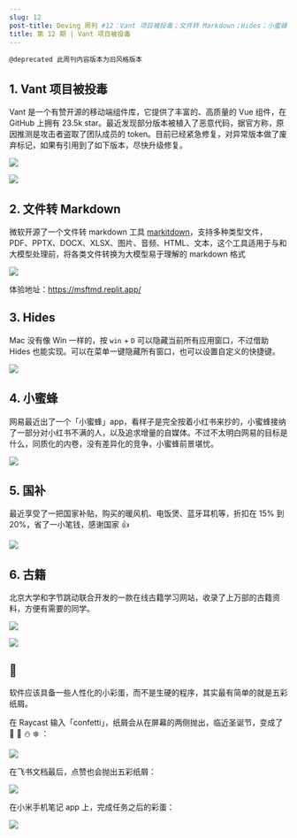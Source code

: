 ```yaml
---
slug: 12
post-title: Deving 周刊 #12：Vant 项目被投毒；文件转 Markdown；Hides；小蜜蜂；国补；古籍；彩蛋
title: 第 12 期 | Vant 项目被投毒
---
```


`@deprecated 此周刊内容版本为旧风格版本`

## 1. Vant 项目被投毒

Vant 是一个有赞开源的移动端组件库，它提供了丰富的、高质量的 Vue 组件，在 GitHub 上拥有 23.5k star。最近发现部分版本被植入了恶意代码，据官方称，原因推测是攻击者盗取了团队成员的 token。目前已经紧急修复，对异常版本做了废弃标记，如果有引用到了如下版本，尽快升级修复。

![](https://img.wukaipeng.com/2024/12/20-1734665333559-HAl4A9-ceece2ad70314f108d138ec869b7354a.png)

![](https://img.wukaipeng.com/2024/12/20-1734665333692-Motrx9-901c48a742194d768e9671aa3f713908.png)

## 2. 文件转 Markdown

微软开源了一个文件转 markdown 工具 [markitdown](https://github.com/microsoft/markitdown "markitdown")，支持多种类型文件，PDF、PPTX、DOCX、XLSX、图片、音频、HTML、文本，这个工具适用于与和大模型处理前，将各类文件转换为大模型易于理解的 markdown 格式

![](https://img.wukaipeng.com/2024/12/20-1734665333966-KfvKwi-14376228b10b41f0acedd5cd6fb7face.png)

体验地址：https://msftmd.replit.app/

## 3. Hides

Mac 没有像 Win 一样的，按 `win` + `D` 可以隐藏当前所有应用窗口，不过借助 Hides 也能实现。可以在菜单一键隐藏所有窗口，也可以设置自定义的快捷键。

![](https://img.wukaipeng.com/2024/12/20-1734665334532-qhehkT-11fcd1fd85b048d79115997484f67591.png)

## 4. 小蜜蜂

网易最近出了一个「小蜜蜂」app，看样子是完全按着小红书来抄的，小蜜蜂接纳了一部分对小红书不满的人，以及追求增量的自媒体。不过不太明白网易的目标是什么，同质化的内卷，没有差异化的竞争，小蜜蜂前景堪忧。

![](https://img.wukaipeng.com/2024/12/20-1734665335876-lfYJID-f559024be3e241308873c5a40ece90a5.png)

## 5. 国补

最近享受了一把国家补贴，购买的暖风机、电饭煲、蓝牙耳机等，折扣在 15% 到 20%，省了一小笔钱，感谢国家 👍

![](https://img.wukaipeng.com/2024/12/20-1734665336277-w3b0q4-96f18d8437b2465db8212105c7b953c3.png)

## 6. 古籍

北京大学和字节跳动联合开发的一款在线古籍学习网站，收录了上万部的古籍资料，方便有需要的同学。

![](https://img.wukaipeng.com/2024/12/20-1734665337203-VUgNo4-a1619ccdc0c64285bb2d31c8e4bd8a04.png)

![](https://img.wukaipeng.com/2024/12/20-1734665338736-cSe3vO-eeb9dcabf9dd4b0ca0d5124b81268e26.png)

## 🎉

软件应该具备一些人性化的小彩蛋，而不是生硬的程序，其实最有简单的就是五彩纸屑。

在 Raycast 输入「confetti」，纸屑会从在屏幕的两侧抛出，临近圣诞节，变成了 🎁 🎄 ⛄ ❄️ ：

![](https://img.wukaipeng.com/2024/12/20-1734665341868-KU0tE1-148ab6f4682c43f8918ffc4d6ddd2836.gif)

在飞书文档最后，点赞也会抛出五彩纸屑：

![](https://img.wukaipeng.com/2024/12/20-1734665342196-5YnPGc-ee71e1f86a4741b5a46587278912428e.gif)

在小米手机笔记 app 上，完成任务之后的彩蛋：

![](https://img.wukaipeng.com/2024/12/20-1734665342826-Y4iTxE-3e745bcfcd5d4c899ab5bdb0637e6520.gif)